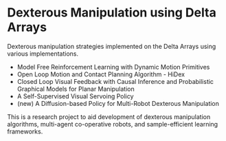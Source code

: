 # Dexterous Manipulation using Delta Arrays

Dexterous manipulation strategies implemented on the Delta Arrays using various implementations.
* Model Free Reinforcement Learning with Dynamic Motion Primitives
* Open Loop Motion and Contact Planning Algorithm - HiDex
* Closed Loop Visual Feedback with Causal Inference and Probabilistic Graphical Models for Planar Manipulation 
* A Self-Supervised Visual Servoing Policy
* (new) A Diffusion-based Policy for Multi-Robot Dexterous Manipulation

This is a research project to aid development of dexterous manipulation algorithms, multi-agent co-operative robots, and sample-efficient learning frameworks.